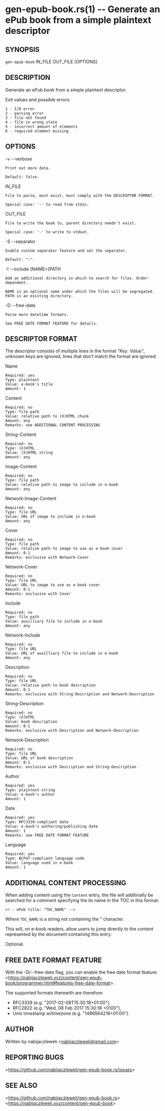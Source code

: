 gen-epub-book.rs(1) -- Generate an ePub book from a simple plaintext descriptor
===============================================================================

## SYNOPSIS

`gen-epub-book` IN_FILE OUT_FILE [OPTIONS]

## DESCRIPTION

Generate an ePub book from a simple plaintext descriptor.

Exit values and possible errors:

    1 - I/O error
    2 - parsing error
    3 - file not found
    4 - file in wrong state
    5 - incorrect amount of elements
    6 - required element missing

## OPTIONS

  -v --verbose

    Print out more data.

    Default: false.

  IN_FILE

    File to parse, must exist, must comply with the DESCRIPTOR FORMAT.

    Special case: '-' to read from stdin.

  OUT_FILE

    File to write the book to, parent directory needn't exist.

    Special case: '-' to write to stdout.

  -S --separator <SEPARATOR>

    Enable custom separator feature and set the separator.

    Default: ":".

  -I --include [NAME=]PATH

    Add an additional directory in which to search for files. Order-dependent.

    NAME is an optional name under which the files will be segregated.
    PATH is an existing directory.

  -D --free-date

    Parse more datetime formats.

    See FREE DATE FORMAT FEATURE for details.

## DESCRIPTOR FORMAT

The descriptor consists of multiple lines in the format *"Key: Value"*, unknown
keys are ignored, lines that don't match the format are ignored.

  Name

    Required: yes
    Type: plaintext
    Value: e-book's title
    Amount: 1

  Content

    Required: no
    Type: file path
    Value: relative path to (X)HTML chunk
    Amount: any
    Remarks: see ADDITIONAL CONTENT PROCESSING

  String-Content

    Required: no
    Type: (X)HTML
    Value: (X)HTML string
    Amount: any

  Image-Content

    Required: no
    Type: file path
    Value: relative path to image to include in e-book
    Amount: any

  Network-Image-Content

    Required: no
    Type: file URL
    Value: URL of image to include in e-book
    Amount: any

  Cover

    Required: no
    Type: file path
    Value: relative path to image to use as e-book cover
    Amount: 0-1
    Remarks: exclusive with Network-Cover

  Network-Cover

    Required: no
    Type: file URL
    Value: URL to image to use as e-book cover
    Amount: 0-1
    Remarks: exclusive with Cover

  Include

    Required: no
    Type: file path
    Value: auxilliary file to include in e-book
    Amount: any

  Network-Include

    Required: no
    Type: file URL
    Value: URL of auxilliary file to include in e-book
    Amount: any

  Description

    Required: no
    Type: file URL
    Value: relative path to book description
    Amount: 0-1
    Remarks: exclusive with String-Description and Network-Description

  String-Description

    Required: no
    Type: (X)HTML
    Value: book description
    Amount: 0-1
    Remarks: exclusive with Description and Network-Description

  Network-Description

    Required: no
    Type: file URL
    Value: URL of book description
    Amount: 0-1
    Remarks: exclusive with Description and String-Description

  Author

    Required: yes
    Type: plaintext string
    Value: e-book's author
    Amount: 1

  Date

    Required: yes
    Type: RFC3339-compliant date
    Value: e-book's authoring/publishing date
    Amount: 1
    Remarks: see FREE DATE FORMAT FEATURE

  Language

    Required: yes
    Type: BCP47-compliant language code
    Value: language used in e-book
    Amount: 1

## ADDITIONAL CONTENT PROCESSING

When adding content using the `Content` entry, the file will additinally be
searched for a comment specifying the its name in the TOC in this format:

    <!-- ePub title: "TOC_NAME" -->

Where `TOC_NAME` is a string not containing the *"* character.

This will, on e-book readers, allow users to jump directly to the content
represented by the document containing this entry.

Optional.

## FREE DATE FORMAT FEATURE

With the -D/--free-date flag, you can enable the free date format feature:
&lt;<https://nabijaczleweli.xyz/content/gen-epub-book/programmer.html#features-free-date-format>&gt;.

The supported formats therewith are therefore:

  * RFC3339 (e.g. "2017-02-08T15:30:18+01:00"),
  * RFC2822 (e.g. "Wed, 08 Feb 2017 15:30:18 +0100"),
  * Unix timestamp w/timezone (e.g. "1486564218+01:00").

## AUTHOR

Written by nabijaczleweli &lt;<nabijaczleweli@gmail.com>&gt;

## REPORTING BUGS

&lt;<https://github.com/nabijaczleweli/gen-epub-book.rs/issues>&gt;

## SEE ALSO

&lt;<https://github.com/nabijaczleweli/gen-epub-book.rs>&gt;<br />
&lt;<https://nabijaczleweli.xyz/content/gen-epub-book>&gt;
